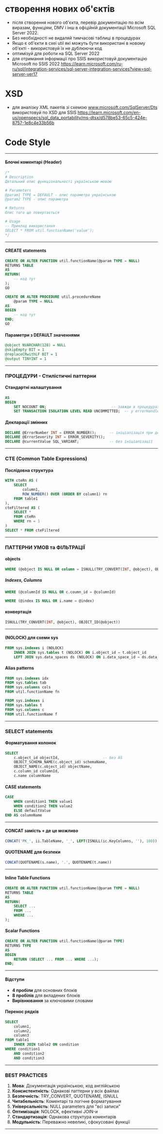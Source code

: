 # створення нових об'єктів
- після створення нового об'єкта, перевір документацію по всім виразам, функціям, DMV і інш в офіційній документації Microsoft SQL Server 2022.
- Без необхідності не видаляй тимчасові таблиці в процедурах
- Якщо є об'єкти в схеі util які можуть бути використані в новому об'єкті - використовуй їх не дублюючи код
- оптимізуй для роботи на SQL Server 2022
- для отримання інформації про SSIS використовуй документацію Microsoft по SSIS 2022 https://learn.microsoft.com/ru-ru/sql/integration-services/sql-server-integration-services?view=sql-server-ver17

# XSD
- для аналізку XML пакетів зі схемою www.microsoft.com/SqlServer/Dts використовуй  по XSD для SSIS https://learn.microsoft.com/en-us/openspecs/sql_data_portability/ms-dtsx/d578be53-65c5-424e-8757-1e8c4e33b56b


# Code Style
 
---
 
####   **Блочні коментарі (Header)**
```sql
/*
# Description
Детальний опис функціональності українською мовою

# Parameters
@param1 TYPE = DEFAULT - опис параметра українською
@param2 TYPE - опис параметра

# Returns  
Опис того що повертається

# Usage
-- Приклад використання
SELECT * FROM util.functionName('value');
*/
```
 

---
 
####  **CREATE statements**
```sql
CREATE OR ALTER FUNCTION util.functionName(@param TYPE = NULL)
RETURNS TABLE
AS
RETURN(
    -- код тут
);
GO
```

```sql
CREATE OR ALTER PROCEDURE util.procedureName
    @param TYPE = NULL
AS
BEGIN
    -- код тут
END;
GO
```

####  **Параметри з DEFAULT значеннями**
```sql
@object NVARCHAR(128) = NULL
@skipEmpty BIT = 1  
@replaceCRwithLF BIT = 1
@output TINYINT = 1
```

---

### **ПРОЦЕДУРИ - Стилістичні паттерни**

#### **Стандартні налаштування**
```sql
AS
BEGIN
    SET NOCOUNT ON;                              -- завжди в процедурах
    SET TRANSACTION ISOLATION LEVEL READ UNCOMMITTED;  -- у errorHandler
```

#### **Декларації змінних**
```sql
DECLARE @ErrorNumber INT = ERROR_NUMBER();      -- ініціалізація при декларації
DECLARE @ErrorSeverity INT = ERROR_SEVERITY();
DECLARE @currentValue SQL_VARIANT;              -- без ініціалізації
```

---

###  **CTE (Common Table Expressions)**

#### **Послідовна структура**
```sql
WITH cteRn AS (
    SELECT 
        column1,
        ROW_NUMBER() OVER (ORDER BY column1) rn
    FROM table1
),
cteFiltered AS (
    SELECT * 
    FROM cteRn 
    WHERE rn = 1
)
SELECT * FROM cteFiltered
```


---

### **ПАТТЕРНИ УМОВ та ФІЛЬТРАЦІЇ**

#### objects
```sql
WHERE (@object IS NULL OR column = ISNULL(TRY_CONVERT(INT, @object), OBJECT_ID(@object)))
```

##### Indexes, Columns
```sql
WHERE (@columnId IS NULL OR c.coumn_id = @columnId)
```

```sql
WHERE (@index IS NULL OR i.name = @index)
```

#### **конвертація**
```sql
ISNULL(TRY_CONVERT(INT, @object), OBJECT_ID(@object))
```


---

#### **(NOLOCK) для схеми sys**
```sql
FROM sys.indexes i (NOLOCK)
    INNER JOIN sys.tables t (NOLOCK) ON i.object_id = t.object_id
    LEFT JOIN sys.data_spaces ds (NOLOCK) ON i.data_space_id = ds.data_space_id
```

#### **Alias patterns**
```sql
FROM sys.indexes idx         
FROM sys.tables tab
FROM sys.columns cols
FROM util.functionName fn
```

```sql
FROM sys.indexes i
FROM sys.tables t
FROM sys.columns c
FROM util.functionName f
```

---

### **SELECT statements**

#### **Форматування колонок**
```sql
SELECT 
    c.object_id objectId,                    -- без AS
    OBJECT_SCHEMA_NAME(c.object_id) schemaName,
    OBJECT_NAME(c.object_id) objectName,
    c.column_id columnId,
    c.name columnName
```

#### **CASE statements**  
```sql
CASE 
    WHEN condition1 THEN value1
    WHEN condition2 THEN value2  
    ELSE defaultValue
END AS columnName
```

---
 
#### **CONCAT замість +** де це можливо
```sql
CONCAT('PK_', ii.TableName, '_', LEFT(ISNULL(ic.KeyColumns, ''), 100))
```

#### **QUOTENAME для безпеки**
```sql
CONCAT(QUOTENAME(s.name), '.', QUOTENAME(t.name))
```


---

#### **Inline Table Functions**
```sql
CREATE OR ALTER FUNCTION util.functionName(@param TYPE = NULL)
RETURNS TABLE
AS
RETURN(
    SELECT ... 
    FROM ...
    WHERE ...
);
```

#### **Scalar Functions**
```sql
CREATE OR ALTER FUNCTION util.functionName(@param TYPE)
RETURNS TYPE
AS
BEGIN
    RETURN (SELECT ... FROM ... WHERE ...);
END;
```

---


#### **Відступи**
- **4 пробіли** для основних блоків
- **8 пробілів** для вкладених блоків
- **Вирівнювання** за ключовими словами

#### **Перенос рядків**
```sql
SELECT 
    column1,
    column2,
    column3
FROM table1
    INNER JOIN table2 ON condition
WHERE condition1
    AND condition2
    AND condition3
```




---

### **BEST PRACTICES**

1. **Мова**: Документація українською, код англійською
2. **Консистентність**: Однакові паттерни у всіх файлах
3. **Безпечність**: TRY_CONVERT, QUOTENAME, ISNULL
4. **Читабельність**: Коментарі та логічне форматування
5. **Універсальність**: NULL parameters для "всі записи"
6. **Оптимізація**: NOLOCK, ефективні JOIN-и
7. **Стандартизація**: Однакова структура коментарів
8. **Модульність**: Переважно невеликі, сфокусовані функції

---

